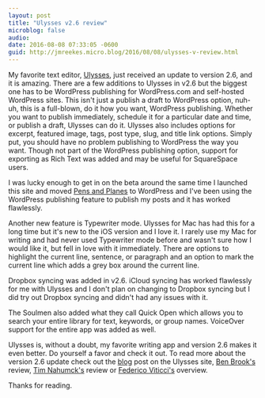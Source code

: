 ```yaml
---
layout: post
title: "Ulysses v2.6 review"
microblog: false
audio: 
date: 2016-08-08 07:33:05 -0600
guid: http://jmreekes.micro.blog/2016/08/08/ulysses-v-review.html
---
```

My favorite text editor, <a href="https://itunes.apple.com/us/app/ulysses/id950335311?mt=8&amp;uo=4&amp;at=1l3vx9E">Ulysses</a>, just received an update to version 2.6, and it is amazing. There are a few additions to Ulysses in v2.6 but the biggest one has to be WordPress publishing for WordPress.com and self-hosted WordPress sites. This isn&#039;t just a publish a draft to WordPress option, nuh-uh, this is a full-blown, do it how you want, WordPress publishing. Whether you want to publish immediately, schedule it for a particular date and time, or publish a draft, Ulysses can do it. Ulysses also includes options for excerpt, featured image, tags, post type, slug, and title link options. Simply put, you should have no problem publishing to WordPress the way you want. Though not part of the WordPress publishing option, support for exporting as Rich Text was added and may be useful for SquareSpace users.

I was lucky enough to get in on the beta around the same time I launched this site and moved <a href="https://pensandplanes.com/">Pens and Planes</a> to WordPress and I&#039;ve been using the WordPress publishing feature to publish my posts and it has worked flawlessly.

Another new feature is Typewriter mode. Ulysses for Mac has had this for a long time but it&#039;s new to the iOS version and I love it. I rarely use my Mac for writing and had never used Typewriter mode before and wasn&#039;t sure how I would like it, but fell in love with it immediately. There are options to highlight the current line, sentence, or paragraph and an option to mark the current line which adds a grey box around the current line.

Dropbox syncing was added in v2.6. iCloud syncing has worked flawlessly for me with Ulysses and I don&#039;t plan on changing to Dropbox syncing but I did try out Dropbox syncing and didn&#039;t had any issues with it.

The Soulmen also added what they call Quick Open which allows you to search your entire library for text, keywords, or group names. VoiceOver support for the entire app was added as well.

Ulysses is, without a doubt, my favorite writing app and version 2.6 makes it even better. Do yourself a favor and check it out. To read more about the version 2.6 update check out the <a href="http://ulyssesapp.com/blog/2016/08/ulysses-26/">blog</a> post on the Ulysses site, <a href="https://brooksreview.net/2016/08/ulysses-mobile-26">Ben Brook&#039;s</a> review, <a href="https://nahumck.me/something-different-something-new/">Tim Nahumck&#039;s</a> review or <a href="https://www.macstories.net/linked/ulysses-2-6/">Federico Viticci&#039;s</a> overview.

Thanks for reading.
